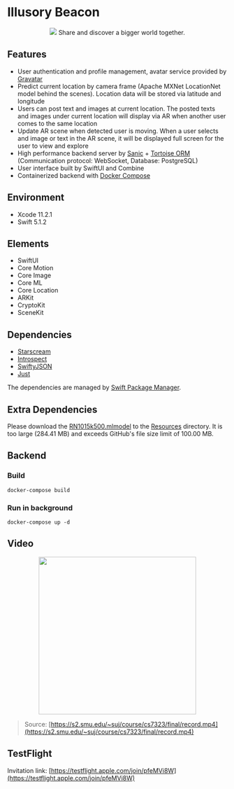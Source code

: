 # Illusory Beacon

<p align="center">
  <img src="https://user-images.githubusercontent.com/3107872/70857891-8c045300-1ebc-11ea-997c-b3c10b87110b.png" />
  Share and discover a bigger world together.
</p>

## Features

* User authentication and profile management, avatar service provided by [Gravatar](https://gravatar.com/)
* Predict current location by camera frame (Apache MXNet LocationNet model behind the scenes). Location data will be stored via latitude and longitude
* Users can post text and images at current location. The posted texts and images under current location will display via AR when another user comes to the same location
* Update AR scene when detected user is moving. When a user selects and image or text in the AR scene, it will be displayed full screen for the user to view and explore
* High performance backend server by [Sanic](https://github.com/huge-success/sanic) + [Tortoise ORM](https://github.com/tortoise/tortoise-orm) (Communication protocol: WebSocket, Database: PostgreSQL)
* User interface built by SwiftUI and Combine
* Containerized backend with [Docker Compose
](https://github.com/docker/compose)

## Environment

* Xcode 11.2.1
* Swift 5.1.2

## Elements

* SwiftUI
* Core Motion
* Core Image
* Core ML
* Core Location
* ARKit
* CryptoKit
* SceneKit

## Dependencies

* [Starscream](https://github.com/daltoniam/Starscream)
* [Introspect](https://github.com/timbersoftware/SwiftUI-Introspect)
* [SwiftyJSON](https://github.com/SwiftyJSON/SwiftyJSON)
* [Just](https://github.com/dduan/Just)

The dependencies are managed by [Swift Package Manager](https://swift.org/package-manager/).

## Extra Dependencies

Please download the [RN1015k500.mlmodel](https://s3.amazonaws.com/aws-bigdata-blog/artifacts/RN1015k500/RN1015k500.mlmodel) to the [Resources](/IllusoryBeacon/Resources) directory. It is too large (284.41 MB) and exceeds GitHub's file size limit of 100.00 MB.

## Backend

### Build

```shell
docker-compose build
```

### Run in background

```shell
docker-compose up -d
```

## Video

<p align="center">
  <a href="https://s2.smu.edu/~suj/course/cs7323/final/record.mp4">
    <img height="360" src="https://user-images.githubusercontent.com/3107872/70872526-6768b380-1f6e-11ea-98ce-8a3172afdd44.png" />
  </a>
</p>

> Source: [https://s2.smu.edu/~suj/course/cs7323/final/record.mp4](https://s2.smu.edu/~suj/course/cs7323/final/record.mp4)

## TestFlight

Invitation link: [https://testflight.apple.com/join/pfeMVi8W](https://testflight.apple.com/join/pfeMVi8W)